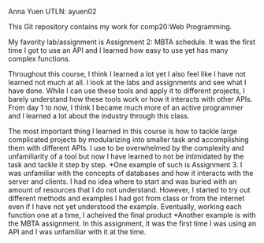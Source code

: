 Anna Yuen
UTLN: ayuen02

This Git repository contains my work for comp20:Web Programming. 

My favority lab/assignment is Assignment 2: MBTA schedule. It was the first time I got to use an API and I learned how easy to use yet has many complex functions. 

Throughout this course, I think I learned a lot yet I also feel like I have not learned not much at all. I look at the labs and assignments and see what I have done. While I can use these tools and apply it to different projects, I barely understand how these tools work or how it interacts with other APIs. From day 1 to now, I think I became much more of an active programmer and I learned a lot about the industry through this class.

The most important thing I learned in this course is how to tackle large complicated projects by modularizing into smaller task and accomplishing them with different APIs. I use to be overwhelmed by the complexity and unfamiliarity of a tool but now I have learned to not be intimidated by the task and tackle it step by step. 
*One example of such is Assignment 3. I was unfamiliar with the concepts of databases and how it interacts with the server and clients. I had no idea where to start and was buried with an amount of resources that I do not understand. However, I started to try out different methods and examples I had got from class or from the internet even if I have not yet understood the example. Eventually, working each function one at a time, I acheived the final product
*Another example is with the MBTA assignment. In this assignment, it was the first time I was using an API and I was unfamiliar with it at the time.